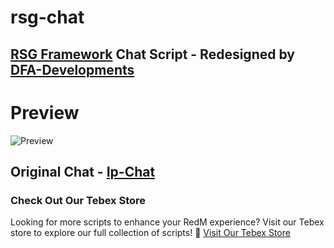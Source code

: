 # rsg-chat
## [RSG Framework](https://github.com/Rexshack-RedM) Chat Script - Redesigned by [DFA-Developments](https://dfadevelopments.tebex.io)

# Preview
![Preview](https://i.ibb.co/1zcXJk2/image.png)


## Original Chat - [Ip-Chat](https://github.com/Rexshack-RedM/ip-chat)





### Check Out Our Tebex Store
Looking for more scripts to enhance your RedM experience? Visit our Tebex store to explore our full collection of scripts!
🔗 [Visit Our Tebex Store](https://dfadevelopments.tebex.io)
